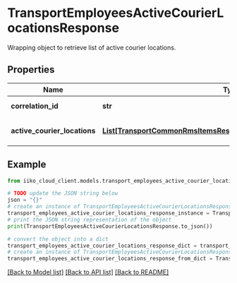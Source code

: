 # TransportEmployeesActiveCourierLocationsResponse

Wrapping object to retrieve list of active courier locations.

## Properties

Name | Type | Description | Notes
------------ | ------------- | ------------- | -------------
**correlation_id** | **str** | Operation ID. | 
**active_courier_locations** | [**List[TransportCommonRmsItemsResponseWrapperActiveCourierLocation]**](TransportCommonRmsItemsResponseWrapperActiveCourierLocation.md) | List of courier&#39;s locations. | 

## Example

```python
from iiko_cloud_client.models.transport_employees_active_courier_locations_response import TransportEmployeesActiveCourierLocationsResponse

# TODO update the JSON string below
json = "{}"
# create an instance of TransportEmployeesActiveCourierLocationsResponse from a JSON string
transport_employees_active_courier_locations_response_instance = TransportEmployeesActiveCourierLocationsResponse.from_json(json)
# print the JSON string representation of the object
print(TransportEmployeesActiveCourierLocationsResponse.to_json())

# convert the object into a dict
transport_employees_active_courier_locations_response_dict = transport_employees_active_courier_locations_response_instance.to_dict()
# create an instance of TransportEmployeesActiveCourierLocationsResponse from a dict
transport_employees_active_courier_locations_response_from_dict = TransportEmployeesActiveCourierLocationsResponse.from_dict(transport_employees_active_courier_locations_response_dict)
```
[[Back to Model list]](../README.md#documentation-for-models) [[Back to API list]](../README.md#documentation-for-api-endpoints) [[Back to README]](../README.md)


